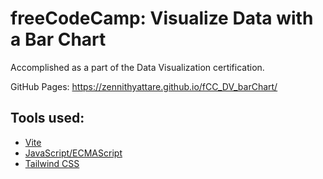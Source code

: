 # freeCodeCamp: Visualize Data with a Bar Chart
Accomplished as a part of the Data Visualization certification.

GitHub Pages: https://zennithyattare.github.io/fCC_DV_barChart/

## Tools used:
- [Vite](https://vitejs.dev/guide/)
- [JavaScript/ECMAScript](https://developer.mozilla.org/en-US/docs/Learn/JavaScript/First_steps/What_is_JavaScript)
- [Tailwind CSS](https://tailwindcss.com/docs/installation)
